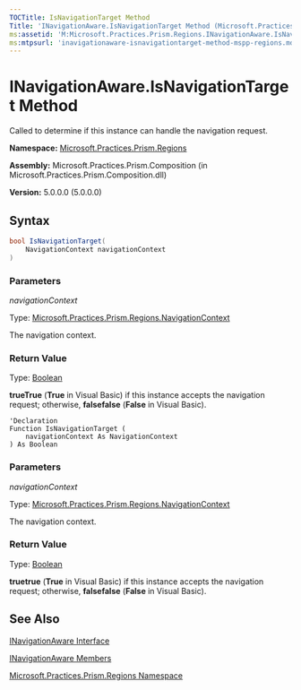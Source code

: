 ```yaml
---
TOCTitle: IsNavigationTarget Method
Title: 'INavigationAware.IsNavigationTarget Method (Microsoft.Practices.Prism.Regions)'
ms:assetid: 'M:Microsoft.Practices.Prism.Regions.INavigationAware.IsNavigationTarget(Microsoft.Practices.Prism.Regions.NavigationContext)'
ms:mtpsurl: 'inavigationaware-isnavigationtarget-method-mspp-regions.md'
---
```


# INavigationAware.IsNavigationTarget Method

Called to determine if this instance can handle the navigation request.

**Namespace:** [Microsoft.Practices.Prism.Regions](mspp-regions-namespace)

**Assembly:** Microsoft.Practices.Prism.Composition (in Microsoft.Practices.Prism.Composition.dll)

**Version:** 5.0.0.0 (5.0.0.0)

## Syntax

```C#
bool IsNavigationTarget(
	NavigationContext navigationContext
)
```
### Parameters

*navigationContext*  

Type: [Microsoft.Practices.Prism.Regions.NavigationContext](navigationcontext-class-mspp-regions)

The navigation context.

### Return Value

Type: [Boolean](http://msdn.microsoft.com/en-us/library/a28wyd50)

**trueTrue** (**True** in Visual Basic) if this instance accepts the navigation request; otherwise, **falsefalse** (**False** in Visual Basic).

```VB
'Declaration
Function IsNavigationTarget ( 
	navigationContext As NavigationContext
) As Boolean
```
### Parameters

*navigationContext*  

Type: [Microsoft.Practices.Prism.Regions.NavigationContext](navigationcontext-class-mspp-regions)

The navigation context.

### Return Value

Type: [Boolean](http://msdn.microsoft.com/en-us/library/a28wyd50)

**truetrue** (**True** in Visual Basic) if this instance accepts the navigation request; otherwise, **falsefalse** (**False** in Visual Basic).

## See Also
[INavigationAware Interface](inavigationaware-interface-mspp-regions)

[INavigationAware Members](inavigationaware-members-mspp-regions)

[Microsoft.Practices.Prism.Regions Namespace](mspp-regions-namespace)

